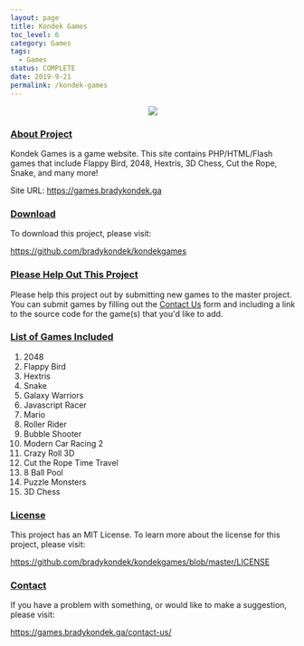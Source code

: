 ```yaml
---
layout: page
title: Kondek Games
toc_level: 6
category: Games
tags: 
  - Games
status: COMPLETE
date: 2019-9-21
permalink: /kondek-games
---
```



<center><img src="https://www.bradykondek.ga/pics/kondek-games-logo.png"></center>


### <u>About Project</u>
Kondek Games is a game website.  This site contains PHP/HTML/Flash games that include Flappy Bird, 2048, Hextris, 3D Chess, Cut the Rope, Snake, and many more!

Site URL: <a target="_blank" href="https://games.bradykondek.ga">https://games.bradykondek.ga</a>


### <u>Download</u>

To download this project, please visit:


<a target="_blank" href="https://github.com/bradykondek/kondekgames">https://github.com/bradykondek/kondekgames</a>


### <u>Please Help Out This Project</u>

Please help this project out by submitting new games to the master project.  You can submit games by filling out the <a href="https://www.bradykondek.ga/kondekgames/#contact">Contact Us</a> form and including a link to the source code for the game(s) that you'd like to add.


### <u>List of Games Included</u>
1. 2048
2. Flappy Bird
3. Hextris
4. Snake
5. Galaxy Warriors
6. Javascript Racer
7. Mario
8. Roller Rider
9. Bubble Shooter
10. Modern Car Racing 2
11. Crazy Roll 3D
12. Cut the Rope Time Travel
13. 8 Ball Pool
14. Puzzle Monsters
15. 3D Chess


### <u>License</u>

This project has an MIT License.  To learn more about the license for this project, please visit:

<a target="_blank" href="https://github.com/bradykondek/kondekgames/blob/master/LICENSE">https://github.com/bradykondek/kondekgames/blob/master/LICENSE</a>


### <u>Contact</u>

If you have a problem with something, or would like to make a suggestion, please visit:


<a target="_blank" href="https://games.bradykondek.ga/contact-us/">https://games.bradykondek.ga/contact-us/</a>

